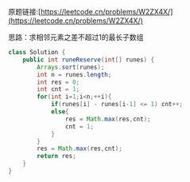 原题链接:[https://leetcode.cn/problems/W2ZX4X/](https://leetcode.cn/problems/W2ZX4X/)

思路：求相邻元素之差不超过1的最长子数组

```java
class Solution {
    public int runeReserve(int[] runes) {
        Arrays.sort(runes);
        int n = runes.length;
        int res = 0;
        int cnt = 1;
        for(int i=1;i<n;++i){
            if(runes[i] - runes[i-1] <= 1) cnt++;
            else{
                res = Math.max(res,cnt);
                cnt = 1;
            }
        }
        res = Math.max(res,cnt);
        return res;
    }
}
```